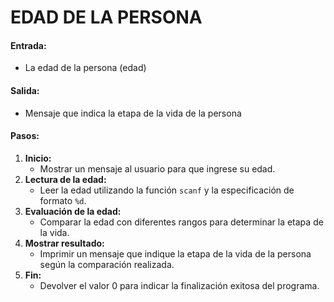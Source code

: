 # EDAD DE LA PERSONA

#### **Entrada:**

* La edad de la persona (edad)

#### **Salida:**

* Mensaje que indica la etapa de la vida de la persona

#### **Pasos:**

1. **Inicio:**
   * Mostrar un mensaje al usuario para que ingrese su edad.
2. **Lectura de la edad:**
   * Leer la edad utilizando la función `scanf` y la especificación de formato `%d`.
3. **Evaluación de la edad:**
   * Comparar la edad con diferentes rangos para determinar la etapa de la vida.
4. **Mostrar resultado:**
   * Imprimir un mensaje que indique la etapa de la vida de la persona según la comparación realizada.
5. **Fin:**
   * Devolver el valor 0 para indicar la finalización exitosa del programa.
